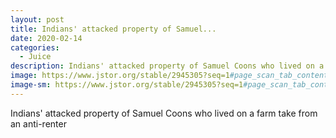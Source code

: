 ```yaml
---
layout: post
title: Indians' attacked property of Samuel...
date: 2020-02-14
categories: 
  - Juice
description: Indians' attacked property of Samuel Coons who lived on a farm take from an anti-renter
image: https://www.jstor.org/stable/2945305?seq=1#page_scan_tab_contents
image-sm: https://www.jstor.org/stable/2945305?seq=1#page_scan_tab_contents
---
```

Indians' attacked property of Samuel Coons who lived on a farm take from an anti-renter